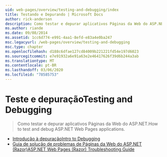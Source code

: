 ```yaml
---
uid: web-pages/overview/testing-and-debugging/index
title: Testando e Depurando | Microsoft Docs
author: rick-anderson
description: Como testar e depurar aplicativos Páginas da Web do ASP.NET.
ms.author: riande
ms.date: 09/08/2014
ms.assetid: 1cc6d774-e991-4aa1-8efd-e83a4e0ba247
msc.legacyurl: /web-pages/overview/testing-and-debugging
msc.type: chapter
ms.openlocfilehash: d188c6dfae127cd84009b221221fd54e197d6023
ms.sourcegitcommit: e7e91932a6e91a63e2e46417626f39d6b244a3ab
ms.translationtype: MT
ms.contentlocale: pt-BR
ms.lasthandoff: 03/06/2020
ms.locfileid: "78585753"
---
```

# <a name="testing-and-debugging"></a><span data-ttu-id="d03e1-103">Teste e depuração</span><span class="sxs-lookup"><span data-stu-id="d03e1-103">Testing and Debugging</span></span>

> <span data-ttu-id="d03e1-104">Como testar e depurar aplicativos Páginas da Web do ASP.NET.</span><span class="sxs-lookup"><span data-stu-id="d03e1-104">How to test and debug ASP.NET Web Pages applications.</span></span>

- [<span data-ttu-id="d03e1-105">Introdução à depuração</span><span class="sxs-lookup"><span data-stu-id="d03e1-105">Intro to Debugging</span></span>](introduction-to-debugging.md)
- [<span data-ttu-id="d03e1-106">Guia de solução de problemas de Páginas da Web do ASP.NET (Razor)</span><span class="sxs-lookup"><span data-stu-id="d03e1-106">ASP.NET Web Pages (Razor) Troubleshooting Guide</span></span>](aspnet-web-pages-razor-troubleshooting-guide.md)
